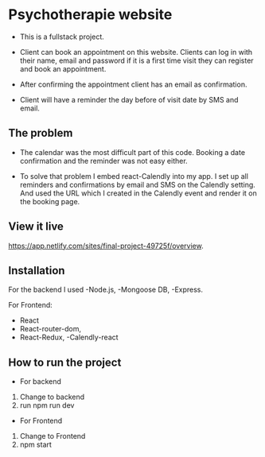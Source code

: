 # Psychotherapie website
- This is a fullstack project. 
- Client can book an appointment on this website. Clients can log in with their name, email and password if it is a first time visit they can register and book an appointment.  

- After confirming the appointment client has an email as confirmation. 

- Client will have a reminder the day before of visit date by SMS and email. 


## The problem
- The calendar was the most difficult part of this code. Booking a date confirmation and the reminder was not easy either. 

- To solve that problem I embed react-Calendly into my app. I set up all reminders and confirmations by email and SMS on the Calendly setting.  
And used the URL which I created in the Calendly event and render it on the booking page. 



## View it live

https://app.netlify.com/sites/final-project-49725f/overview.


## Installation
For the backend I used 
-Node.js,
-Mongoose DB, 
-Express. 

For Frontend: 
- React
- React-router-dom,
- React-Redux, 
-Calendly-react


## How to run the project
- For backend
1. Change to backend
2. run npm run dev

- For Frontend
1. Change to Frontend
2. npm start

